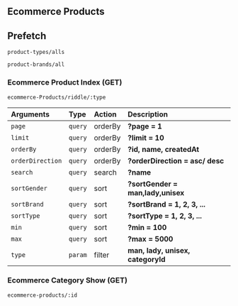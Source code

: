 ## Ecommerce Products

## Prefetch

```
product-types/alls
```

```
product-brands/all
```

### Ecommerce Product Index (GET)

```
ecommerce-Products/riddle/:type
```

| Arguments        | Type    | Action  | Description                       |
| :--------------- | :------ | :------ | :-------------------------------- |
| `page`           | `query` | orderBy | **?page = 1**                     |
| `limit`          | `query` | orderBy | **?limit = 10**                   |
| `orderBy`        | `query` | orderBy | **?id, name, createdAt**          |
| `orderDirection` | `query` | orderBy | **?orderDirection = asc/ desc**   |
| `search`         | `query` | search  | **?name**                         |
| `sortGender`     | `query` | sort    | **?sortGender = man,lady,unisex** |
| `sortBrand`      | `query` | sort    | **?sortBrand = 1, 2, 3, ...**     |
| `sortType`       | `query` | sort    | **?sortType = 1, 2, 3, ...**      |
| `min`            | `query` | sort    | **?min = 100**                    |
| `max`            | `query` | sort    | **?max = 5000**                   |
| `type`           | `param` | filter  | **man, lady, unisex, categoryId** |

### Ecommerce Category Show (GET)

```
ecommerce-products/:id
```
